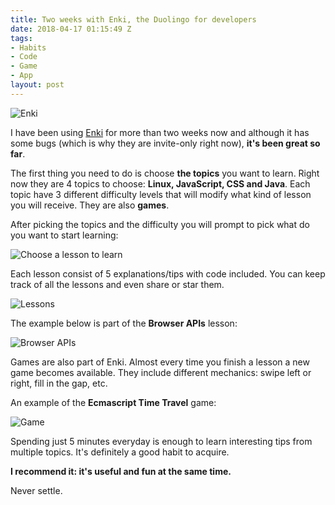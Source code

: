 ```yaml
---
title: Two weeks with Enki, the Duolingo for developers
date: 2018-04-17 01:15:49 Z
tags:
- Habits
- Code
- Game
- App
layout: post
---
```


![Enki](/content/images/2016/01/enki.png)

I have been using [Enki](https://www.enki.com/) for more than two weeks now and although it has some bugs (which is why they are invite-only right now), **it's been great so far**.

The first thing you need to do is choose **the topics** you want to learn. Right now they are 4 topics to choose: **Linux, JavaScript, CSS and Java**. Each topic have 3 different difficulty levels that will modify what kind of lesson you will receive. They are also **games**.

After picking the topics and the difficulty you will prompt to pick what do you want to start learning:

![Choose a lesson to learn](/content/images/2016/01/topics-selection.png)

Each lesson consist of 5 explanations/tips with code included. You can keep track of all the lessons and even share or star them.

![Lessons](/content/images/2016/01/lessons-2.png)

The example below is part of the **Browser APIs** lesson:

![Browser APIs](/content/images/2016/01/browser.png)

Games are also part of Enki. Almost every time you finish a lesson a new game becomes available. They include different mechanics: swipe left or right, fill in the gap, etc.

An example of the **Ecmascript Time Travel** game:

![Game](/content/images/2016/01/game-2.png)

Spending just 5 minutes everyday is enough to learn interesting tips from multiple topics. It's definitely a good habit to acquire.

**I recommend it: it's useful and fun at the same time.**

Never settle.




